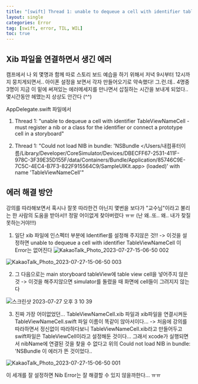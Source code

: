 ```yaml
---
title: "[swift] Thread 1: unable to dequeue a cell with identifier tableViewCell - must register a nib or a class for the identifier or connect a prototype cell in a storyboard 에러 해결"
layout: single
categories: Error
tag: [swift, error, TIL, WIL]
toc: true
---
```



## Xib 파일을 연결하면서 생긴 에러

캠프에서 나 외 몇명과 함께 따로 스토리 보드 예습을 하기 위해서 저녁 9시부터 12시까지 뭉치게되면서.. 아이폰 설정을 보면서 각자 만들어오기로 약속했다!
그.런.데..
4명중 3명이 지금 이 밑에 써져있는 에러메세지를 만나면서 삽질하는 시간을 보내게 되었다.. 몇시간동안 헤맸는지 상상도 안간다 (^^)

AppDelegate.swift 파일에서

1. Thread 1: "unable to dequeue a cell with identifier TableViewNameCell - must register a nib or a class for the identifier or connect a prototype cell in a storyboard"

2. Thread 1: "Could not load NIB in bundle: 'NSBundle </Users/내컴퓨터이름/Library/Developer/CoreSimulator/Devices/DBECFF67-2531-411F-978C-3F39E35D155F/data/Containers/Bundle/Application/85746C9E-7C5C-4EC4-B7F3-822F915564C9/SampleUIKit.app> (loaded)' with name 'TableViewNameCell'"


## 에러 해결 방안

강의를 따라해보면서 혹시나 잘못 따라한건 아닌지 몇번을 보다가 "교수님"이라고 불리는 한 사람의 도움을 받아서!! 
정말 어이없게 찾아버렸다 ㅠㅠ (난 왜..또.. 왜.. 내가 찾질 못하는거야!!!)

1. 일단 xib 파일에 인스펙터 부분에 Identifier를 설정해 주지않은 것!! 
-> 이것을 설정하면 unable to dequeue a cell with identifier TableViewNameCell 이 Error는 없어진다
![KakaoTalk_Photo_2023-07-27-15-06-50 002](https://github.com/Luna828/luna828.github.io/assets/93186591/c83f1447-d0bf-4932-87e0-50d79c58dcdf)

![KakaoTalk_Photo_2023-07-27-15-06-50 003](https://github.com/Luna828/luna828.github.io/assets/93186591/cfa8f937-3653-4f51-b738-ab6e61fab692)

2. 그 다음으로는 main storyboard tableView에 table view cell을 넣어주지 않은 것 
-> 이것을 해주지않으면 simulator를 돌렸을 때 화면에 cell들이 그려지지 않는다
   
![스크린샷 2023-07-27 오후 3 10 39](https://github.com/Luna828/luna828.github.io/assets/93186591/d24dfbe8-32e8-4acb-b17b-d5e3079a48fc)

3. 진짜 가장 어이없었던... TableViewNameCell.xib 파일과 xib파일을 연결시켜둔 TableViewNameCell.swift 파일 이름이 똑같이 않아서이다...
-> 처음에 강의를 따라하면서 정신없이 따라하다보니 TableViewNameCell.xib라고 만들어두고 swift파일은 TableViewCell이라고 설정해둔 것이다... 그래서 xcode가 실행되면서 nibName에 연결된 것을 찾을 수 없다고 위의 Could not load NIB in bundle: 'NSBundle  이 에러가 뜬 것이었다.. 

![KakaoTalk_Photo_2023-07-27-15-06-50 001](https://github.com/Luna828/luna828.github.io/assets/93186591/be3c619d-7d42-4e5c-a0f1-04649ea43573)


이 세개를 잘 설정하면 Nib Error는 잘 해결할 수 있지 않을까한다... ㅠㅠ 
